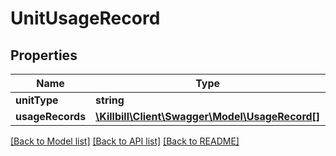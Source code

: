 # UnitUsageRecord

## Properties
Name | Type | Description | Notes
------------ | ------------- | ------------- | -------------
**unitType** | **string** |  | [optional] 
**usageRecords** | [**\Killbill\Client\Swagger\Model\UsageRecord[]**](UsageRecord.md) |  | [optional] 

[[Back to Model list]](../README.md#documentation-for-models) [[Back to API list]](../README.md#documentation-for-api-endpoints) [[Back to README]](../README.md)

